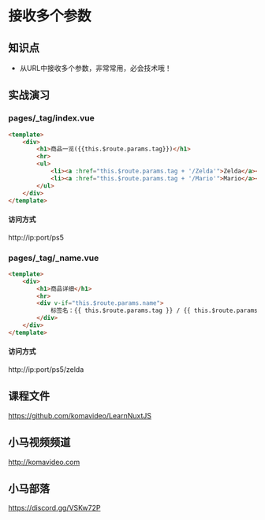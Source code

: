 接收多个参数
==========

## 知识点

* 从URL中接收多个参数，非常常用，必会技术哦！

## 实战演习

### pages/_tag/index.vue

```html
<template>
    <div>
        <h1>商品一览({{this.$route.params.tag}})</h1>
        <hr>
        <ul>
            <li><a :href="this.$route.params.tag + '/Zelda'">Zelda</a></li>
            <li><a :href="this.$route.params.tag + '/Mario'">Mario</a></li>
        </ul>        
    </div>
</template>
```

#### 访问方式

http://ip:port/ps5  

### pages/_tag/_name.vue

```html
<template>
    <div>
        <h1>商品详细</h1>
        <hr>
        <div v-if="this.$route.params.name">
            标签名：{{ this.$route.params.tag }} / {{ this.$route.params.name }}
        </div>
    </div>
</template>
```

#### 访问方式

http://ip:port/ps5/zelda  

## 课程文件

https://github.com/komavideo/LearnNuxtJS

## 小马视频频道

http://komavideo.com

## 小马部落

https://discord.gg/VSKw72P